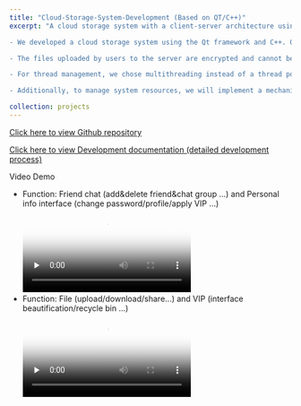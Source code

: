 ```yaml
---
title: "Cloud-Storage-System-Development (Based on QT/C++)"
excerpt: "A cloud storage system with a client-server architecture using the Qt framework and C++.

- We developed a cloud storage system using the Qt framework and C++. Our system employed a client-server architecture utilizing Sqlite3 for user data storage. The system successfully achieved basic functions common in cloud storage services. Users can register and log in securely, manage contacts, and engage in private and group chats. The system also allows users to upload, download, rename, delete, and share files. Users can also create, delete, rename, and navigate folders.

- The files uploaded by users to the server are encrypted and cannot be directly accessed from the server. This implementation uses AES encryption and decryption functions provided by OpenSSL to ensure the security of the files.

- For thread management, we chose multithreading instead of a thread pool because it offers greater flexibility in thread management. Each thread can be independently created and controlled, making it ideal for tasks with varying execution times or resource needs. For simple, occasional tasks, creating threads on demand avoids the complexity and resource overhead of managing a thread pool. This approach also allows for immediate thread destruction, preventing idle threads that may arise in a thread pool.

- Additionally, to manage system resources, we will implement a mechanism to clean up inactive connections using a list instead of a max-heap, as mentioned in the proposal. On top of that, we use the MD5 algorithm for the integrity check instead of SHA-256 as mentioned in the proposal."

collection: projects
---
```


[Click here to view Github repository](https://github.com/RWBY-Aloupeep/Cloud-Storage-System-Development) 

[Click here to view Development documentation (detailed development process)](https://xivlm3zj803.feishu.cn/wiki/KGA2wGU5YihoBLkQIh8cLYFpn9c) 

Video Demo
- Function: Friend chat (add&delete friend&chat group ...) and Personal info interface (change password/profile/apply VIP ...)
 <br/><video id="video" controls="" preload="none" poster="封面">
      <source id="mp4" src="/files/qt_chat&personal.mp4" type="video/mp4"> </video>
- Function: File (upload/download/share...) and VIP (interface beautification/recycle bin ...)
<br/><video id="video" controls="" preload="none" poster="封面">
    <source id="mp4" src="/files/qt_file&vip.mp4" type="video/mp4"> </video>

